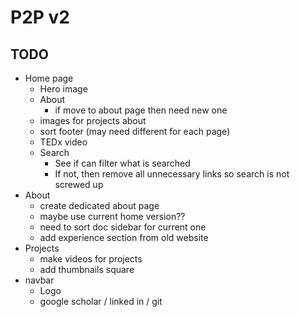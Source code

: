 # P2P v2

## TODO

- Home page
  - Hero image 
  - About
    - if move to about page then need new one
  - images for projects about
  - sort footer (may need different for each page)
  - TEDx video
  - Search
    - See if can filter what is searched
    - If not, then remove all unnecessary links so search is not screwed up
- About
  - create dedicated about page
  - maybe use current home version??
  - need to sort doc sidebar for current one
  - add experience section from old website
- Projects
  - make videos for projects
  - add thumbnails square
- navbar
  - Logo 
  - google scholar / linked in / git

